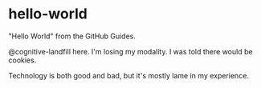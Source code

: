 # hello-world
"Hello World" from the GitHub Guides.

@cognitive-landfill here. I'm losing my modality. I was told there would be cookies. 

Technology is both good and bad, but it's mostly lame in my experience.
